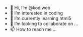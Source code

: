- 👋 Hi, I’m @kodiweb
- 👀 I’m interested in coding
- 🌱 I’m currently learning html5
- 💞️ I’m looking to collaborate on ...
- 📫 How to reach me ...

<!---
kodiweb/kodiweb is a ✨ special ✨ repository because its `README.md` (this file) appears on your GitHub profile.
You can click the Preview link to take a look at your changes.
--->

